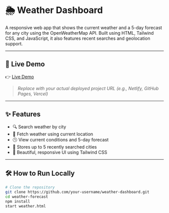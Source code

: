 # 🌦️ Weather Dashboard

A responsive web app that shows the current weather and a 5-day forecast for any city using the OpenWeatherMap API. Built using HTML, Tailwind CSS, and JavaScript, it also features recent searches and geolocation support.

---

## 🚀 Live Demo

👉 [Live Demo](https://weather-forecast-nu-liart.vercel.app/)  
> _Replace with your actual deployed project URL (e.g., Netlify, GitHub Pages, Vercel)_

---

## ✨ Features

- 🔍 Search weather by city
- 📍 Fetch weather using current location
- 🕓 View current conditions and 5-day forecast
- 💾 Stores up to 5 recently searched cities
- 🎨 Beautiful, responsive UI using Tailwind CSS

---

## 🛠️ How to Run Locally

```bash
# Clone the repository
git clone https://github.com/your-username/weather-dashboard.git
cd weather-forecast
npm install
start weather.html



